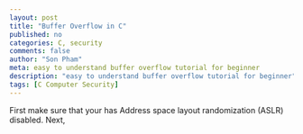 ```yaml
---
layout: post
title: "Buffer Overflow in C"
published: no
categories: C, security
comments: false
author: "Son Pham"
meta: easy to understand buffer overflow tutorial for beginner
description: "easy to understand buffer overflow tutorial for beginner"
tags: [C Computer Security]
---
```


First make sure that your has Address space layout randomization (ASLR) disabled.
Next,